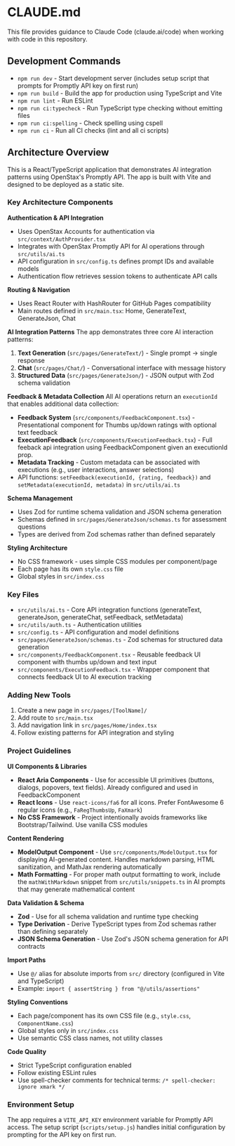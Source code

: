# CLAUDE.md

This file provides guidance to Claude Code (claude.ai/code) when working with code in this repository.

## Development Commands

- `npm run dev` - Start development server (includes setup script that prompts for Promptly API key on first run)
- `npm run build` - Build the app for production using TypeScript and Vite
- `npm run lint` - Run ESLint
- `npm run ci:typecheck` - Run TypeScript type checking without emitting files
- `npm run ci:spelling` - Check spelling using cspell
- `npm run ci` - Run all CI checks (lint and all ci scripts)

## Architecture Overview

This is a React/TypeScript application that demonstrates AI integration patterns using OpenStax's Promptly API. The app is built with Vite and designed to be deployed as a static site.

### Key Architecture Components

**Authentication & API Integration**
- Uses OpenStax Accounts for authentication via `src/context/AuthProvider.tsx`
- Integrates with OpenStax Promptly API for AI operations through `src/utils/ai.ts`
- API configuration in `src/config.ts` defines prompt IDs and available models
- Authentication flow retrieves session tokens to authenticate API calls

**Routing & Navigation**
- Uses React Router with HashRouter for GitHub Pages compatibility
- Main routes defined in `src/main.tsx`: Home, GenerateText, GenerateJson, Chat

**AI Integration Patterns**
The app demonstrates three core AI interaction patterns:

1. **Text Generation** (`src/pages/GenerateText/`) - Single prompt → single response
2. **Chat** (`src/pages/Chat/`) - Conversational interface with message history
3. **Structured Data** (`src/pages/GenerateJson/`) - JSON output with Zod schema validation

**Feedback & Metadata Collection**
All AI operations return an `executionId` that enables additional data collection:

- **Feedback System** (`src/components/FeedbackComponent.tsx`) - Presentational component for Thumbs up/down ratings with optional text feedback
- **ExecutionFeedback** (`src/components/ExecutionFeedback.tsx`) - Full feeback api integration using FeedbackComponent given an executionId prop.
- **Metadata Tracking** - Custom metadata can be associated with executions (e.g., user interactions, answer selections)
- API functions: `setFeedback(executionId, {rating, feedback})` and `setMetadata(executionId, metadata)` in `src/utils/ai.ts`

**Schema Management**
- Uses Zod for runtime schema validation and JSON schema generation
- Schemas defined in `src/pages/GenerateJson/schemas.ts` for assessment questions
- Types are derived from Zod schemas rather than defined separately

**Styling Architecture**
- No CSS framework - uses simple CSS modules per component/page
- Each page has its own `style.css` file
- Global styles in `src/index.css`

### Key Files

- `src/utils/ai.ts` - Core API integration functions (generateText, generateJson, generateChat, setFeedback, setMetadata)
- `src/utils/auth.ts` - Authentication utilities
- `src/config.ts` - API configuration and model definitions
- `src/pages/GenerateJson/schemas.ts` - Zod schemas for structured data generation
- `src/components/FeedbackComponent.tsx` - Reusable feedback UI component with thumbs up/down and text input
- `src/components/ExecutionFeedback.tsx` - Wrapper component that connects feedback UI to AI execution tracking

### Adding New Tools

1. Create a new page in `src/pages/[ToolName]/`
2. Add route to `src/main.tsx`
3. Add navigation link in `src/pages/Home/index.tsx`
4. Follow existing patterns for API integration and styling

### Project Guidelines

**UI Components & Libraries**
- **React Aria Components** - Use for accessible UI primitives (buttons, dialogs, popovers, text fields). Already configured and used in FeedbackComponent
- **React Icons** - Use `react-icons/fa6` for all icons. Prefer FontAwesome 6 regular icons (e.g., `FaRegThumbsUp`, `FaXmark`)
- **No CSS Framework** - Project intentionally avoids frameworks like Bootstrap/Tailwind. Use vanilla CSS modules

**Content Rendering**
- **ModelOutput Component** - Use `src/components/ModelOutput.tsx` for displaying AI-generated content. Handles markdown parsing, HTML sanitization, and MathJax rendering automatically
- **Math Formatting** - For proper math output formatting to work, include the `mathWithMarkdown` snippet from `src/utils/snippets.ts` in AI prompts that may generate mathematical content

**Data Validation & Schema**
- **Zod** - Use for all schema validation and runtime type checking
- **Type Derivation** - Derive TypeScript types from Zod schemas rather than defining separately
- **JSON Schema Generation** - Use Zod's JSON schema generation for API contracts

**Import Paths**
- Use `@/` alias for absolute imports from `src/` directory (configured in Vite and TypeScript)
- Example: `import { assertString } from "@/utils/assertions"`

**Styling Conventions**
- Each page/component has its own CSS file (e.g., `style.css`, `ComponentName.css`)
- Global styles only in `src/index.css`
- Use semantic CSS class names, not utility classes

**Code Quality**
- Strict TypeScript configuration enabled
- Follow existing ESLint rules
- Use spell-checker comments for technical terms: `/* spell-checker: ignore xmark */`

### Environment Setup

The app requires a `VITE_API_KEY` environment variable for Promptly API access. The setup script (`scripts/setup.js`) handles initial configuration by prompting for the API key on first run.
